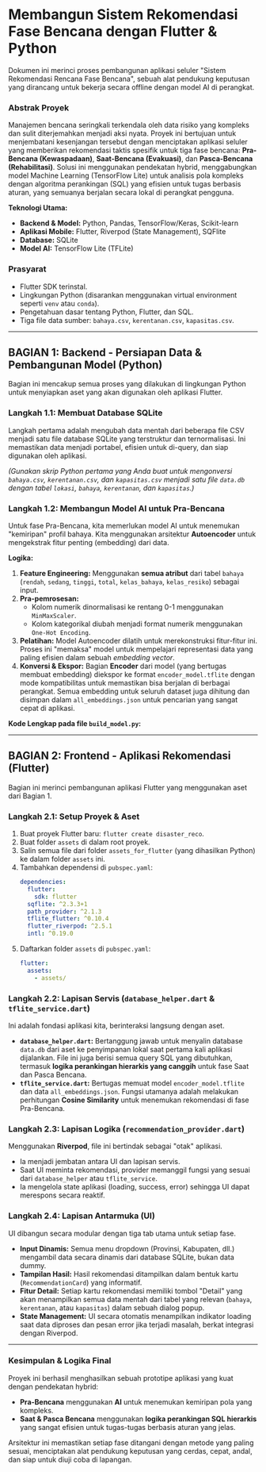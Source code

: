 # Membangun Sistem Rekomendasi Fase Bencana dengan Flutter & Python

Dokumen ini merinci proses pembangunan aplikasi seluler "Sistem Rekomendasi Rencana Fase Bencana", sebuah alat pendukung keputusan yang dirancang untuk bekerja secara offline dengan model AI di perangkat.

### Abstrak Proyek

Manajemen bencana seringkali terkendala oleh data risiko yang kompleks dan sulit diterjemahkan menjadi aksi nyata. Proyek ini bertujuan untuk menjembatani kesenjangan tersebut dengan menciptakan aplikasi seluler yang memberikan rekomendasi taktis spesifik untuk tiga fase bencana: **Pra-Bencana (Kewaspadaan)**, **Saat-Bencana (Evakuasi)**, dan **Pasca-Bencana (Rehabilitasi)**. Solusi ini menggunakan pendekatan hybrid, menggabungkan model Machine Learning (TensorFlow Lite) untuk analisis pola kompleks dengan algoritma perankingan (SQL) yang efisien untuk tugas berbasis aturan, yang semuanya berjalan secara lokal di perangkat pengguna.

**Teknologi Utama:**

- **Backend & Model:** Python, Pandas, TensorFlow/Keras, Scikit-learn
- **Aplikasi Mobile:** Flutter, Riverpod (State Management), SQFlite
- **Database:** SQLite
- **Model AI:** TensorFlow Lite (TFLite)

### Prasyarat

- Flutter SDK terinstal.
- Lingkungan Python (disarankan menggunakan virtual environment seperti `venv` atau `conda`).
- Pengetahuan dasar tentang Python, Flutter, dan SQL.
- Tiga file data sumber: `bahaya.csv`, `kerentanan.csv`, `kapasitas.csv`.

---

## BAGIAN 1: Backend - Persiapan Data & Pembangunan Model (Python)

Bagian ini mencakup semua proses yang dilakukan di lingkungan Python untuk menyiapkan aset yang akan digunakan oleh aplikasi Flutter.

### Langkah 1.1: Membuat Database SQLite

Langkah pertama adalah mengubah data mentah dari beberapa file CSV menjadi satu file database SQLite yang terstruktur dan ternormalisasi. Ini memastikan data menjadi portabel, efisien untuk di-query, dan siap digunakan oleh aplikasi.

_(Gunakan skrip Python pertama yang Anda buat untuk mengonversi `bahaya.csv`, `kerentanan.csv`, dan `kapasitas.csv` menjadi satu file `data.db` dengan tabel `lokasi`, `bahaya`, `kerentanan`, dan `kapasitas`.)_

### Langkah 1.2: Membangun Model AI untuk Pra-Bencana

Untuk fase Pra-Bencana, kita memerlukan model AI untuk menemukan "kemiripan" profil bahaya. Kita menggunakan arsitektur **Autoencoder** untuk mengekstrak fitur penting (embedding) dari data.

**Logika:**

1.  **Feature Engineering:** Menggunakan **semua atribut** dari tabel `bahaya` (`rendah`, `sedang`, `tinggi`, `total`, `kelas_bahaya`, `kelas_resiko`) sebagai input.
2.  **Pra-pemrosesan:**
    - Kolom numerik dinormalisasi ke rentang 0-1 menggunakan `MinMaxScaler`.
    - Kolom kategorikal diubah menjadi format numerik menggunakan `One-Hot Encoding`.
3.  **Pelatihan:** Model Autoencoder dilatih untuk merekonstruksi fitur-fitur ini. Proses ini "memaksa" model untuk mempelajari representasi data yang paling efisien dalam sebuah _embedding vector_.
4.  **Konversi & Ekspor:** Bagian **Encoder** dari model (yang bertugas membuat embedding) diekspor ke format `encoder_model.tflite` dengan mode kompatibilitas untuk memastikan bisa berjalan di berbagai perangkat. Semua embedding untuk seluruh dataset juga dihitung dan disimpan dalam `all_embeddings.json` untuk pencarian yang sangat cepat di aplikasi.

**Kode Lengkap pada file `build_model.py`:**

---

## BAGIAN 2: Frontend - Aplikasi Rekomendasi (Flutter)

Bagian ini merinci pembangunan aplikasi Flutter yang menggunakan aset dari Bagian 1.

### Langkah 2.1: Setup Proyek & Aset

1.  Buat proyek Flutter baru: `flutter create disaster_reco`.
2.  Buat folder `assets` di dalam root proyek.
3.  Salin semua file dari folder `assets_for_flutter` (yang dihasilkan Python) ke dalam folder `assets` ini.
4.  Tambahkan dependensi di `pubspec.yaml`:
    ```yaml
    dependencies:
      flutter:
        sdk: flutter
      sqflite: ^2.3.3+1
      path_provider: ^2.1.3
      tflite_flutter: ^0.10.4
      flutter_riverpod: ^2.5.1
      intl: ^0.19.0
    ```
5.  Daftarkan folder `assets` di `pubspec.yaml`:
    ```yaml
    flutter:
      assets:
        - assets/
    ```

### Langkah 2.2: Lapisan Servis (`database_helper.dart` & `tflite_service.dart`)

Ini adalah fondasi aplikasi kita, berinteraksi langsung dengan aset.

- **`database_helper.dart`:** Bertanggung jawab untuk menyalin database `data.db` dari aset ke penyimpanan lokal saat pertama kali aplikasi dijalankan. File ini juga berisi semua query SQL yang dibutuhkan, termasuk **logika perankingan hierarkis yang canggih** untuk fase Saat dan Pasca Bencana.
- **`tflite_service.dart`:** Bertugas memuat model `encoder_model.tflite` dan data `all_embeddings.json`. Fungsi utamanya adalah melakukan perhitungan **Cosine Similarity** untuk menemukan rekomendasi di fase Pra-Bencana.

### Langkah 2.3: Lapisan Logika (`recommendation_provider.dart`)

Menggunakan **Riverpod**, file ini bertindak sebagai "otak" aplikasi.

- Ia menjadi jembatan antara UI dan lapisan servis.
- Saat UI meminta rekomendasi, provider memanggil fungsi yang sesuai dari `database_helper` atau `tflite_service`.
- Ia mengelola state aplikasi (loading, success, error) sehingga UI dapat merespons secara reaktif.

### Langkah 2.4: Lapisan Antarmuka (UI)

UI dibangun secara modular dengan tiga tab utama untuk setiap fase.

- **Input Dinamis:** Semua menu dropdown (Provinsi, Kabupaten, dll.) mengambil data secara dinamis dari database SQLite, bukan data dummy.
- **Tampilan Hasil:** Hasil rekomendasi ditampilkan dalam bentuk kartu (`RecommendationCard`) yang informatif.
- **Fitur Detail:** Setiap kartu rekomendasi memiliki tombol "Detail" yang akan menampilkan semua data mentah dari tabel yang relevan (`bahaya`, `kerentanan`, atau `kapasitas`) dalam sebuah dialog popup.
- **State Management:** UI secara otomatis menampilkan indikator loading saat data diproses dan pesan error jika terjadi masalah, berkat integrasi dengan Riverpod.

---

### Kesimpulan & Logika Final

Proyek ini berhasil menghasilkan sebuah prototipe aplikasi yang kuat dengan pendekatan hybrid:

- **Pra-Bencana** menggunakan **AI** untuk menemukan kemiripan pola yang kompleks.
- **Saat & Pasca Bencana** menggunakan **logika perankingan SQL hierarkis** yang sangat efisien untuk tugas-tugas berbasis aturan yang jelas.

Arsitektur ini memastikan setiap fase ditangani dengan metode yang paling sesuai, menciptakan alat pendukung keputusan yang cerdas, cepat, andal, dan siap untuk diuji coba di lapangan.
